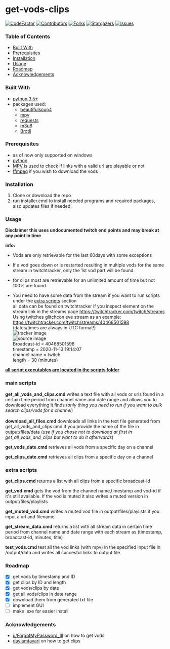 # get-vods-clips #

<!-- PROJECT SHIELDS -->
<!--
*** Using markdown "reference style" links for readability.
*** Reference links are enclosed in brackets [ ] instead of parentheses ( ).
*** See the bottom of this document for the declaration of the reference variables
*** for contributors-url, forks-url, etc. This is an optional, concise syntax you may use.
*** https://www.markdownguide.org/basic-syntax/#reference-style-links
-->
[![CodeFactor][codefactor-shield]][codefactor-url]
[![Contributors][contributors-shield]][contributors-url]
[![Forks][forks-shield]][forks-url]
[![Stargazers][stars-shield]][stars-url]
[![Issues][issues-shield]][issues-url]

<!-- TABLE OF CONTENTS -->
### Table of Contents


* [Built With](#built-with)
* [Prerequisites](#prerequisites)
* [Installation](#installation)
* [Usage](#usage)
* [Roadmap](#roadmap)
* [Acknowledgements](#acknowledgements)


### Built With

* [python 3.5+](https://www.python.org/downloads/)
* packages used:
  * [beautifulsoup4](https://pypi.org/project/beautifulsoup4/)
  * [mpv](https://pypi.org/project/mpv/)
  * [requests](https://pypi.org/project/requests/)
  * [m3u8](https://pypi.org/project/m3u8/)
  * [Brotli](https://pypi.org/project/Brotli/)


### Prerequisites

* as of now only supported on windows
* [python](https://www.python.org/downloads/)
* [MPV](https://mpv.io/) is used to check if links with a valid url are playable or not
* [ffmpeg](https://ffmpeg.org/download.html#build-windows) if you wish to download the vods

### Installation

1. Clone or download the repo
2. run installer.cmd to install needed programs and required packages, also updates files if needed.

<!-- USAGE EXAMPLES -->

### Usage

**Disclaimer this uses undocumented twitch end points and may break at any point in time** <br>

**info:** <br>

- Vods are only retrievable for the last 60days with some exceptions <br>
- If a vod goes down or is restarted resulting in multiple vods for the same stream in twitchtracker, only the 1st vod part will be found. <br>
- for clips most are retrievable for an unlimited amount of time but not 100% are found. <br>

- You need to have some data from the stream if you want to run scripts under the [extra scripts](#extra-scripts) section<br>
  all data can be found on twitchtracker if you inspect element on the stream link in the streams page https://twitchtracker.com/twitch/streams
  Using twitches glitchcon eve stream as an example: https://twitchtracker.com/twitch/streams/40468501598 <br>
  (dates/times are always in UTC format!) <br>
  ![tracker image][tracker-url] <br>
  ![source image][source-url] <br>
  Broadcast-id = 40468501598 <br>
  timestamp = 2020-11-13 19:14:07 <br>
  channel name = twitch <br>
  length = 30 (minutes) <br>

**<ins>all script executables are located in the scripts folder </ins>** <br>

### main scripts

**get_all_vods_and_clips.cmd** writes a text file with all vods or urls found in a certain time period from channel name and date range and allows you
to download everything it finds (*only thing you need to run if you want to bulk search clips/vods for a channel*)
<br>
<br>
**download_all_files.cmd** downloads all links in the text file generated from get_all_vods_and_clips.cmd if you provide the name of the file in
output/files/data (*use if you chose not to download at first in get_all_vods_and_clips but want to do it afterwards*)

**get_vods_date.cmd** retrieves all vods from a specific day on a channel

**get_clips_date.cmd** retrieves all clips from a specific day on a channel

### extra scripts

**get_clips.cmd** returns a list with all clips from a specific broadcast-id

**get_vod.cmd** gets the vod from the channel name,timestamp and vod-id if it's still available. If the vod is muted it also writes a muted version in
output/files/playlists

**get_muted_vod.cmd** writes a muted vod file in output/files/playlists if you input a url and filename

**get_stream_data.cmd** returns a list with all stream data in certain time period from channel name and date range with each stream as (timestamp,
broadcast-id, minutes, title)

**test_vods.cmd** test all the vod links (with mpv) in the specified input file in /output/data and writes all succesful links to output file


<!-- ROADMAP -->

### Roadmap

* [x] get vods by timestamp and ID
* [x] get clips by ID and length
* [x] get vods/clips by date
* [x] get all vods/clips in date range
* [x] download them from generated txt file
* [ ] implement GUI
* [ ] make .exe for easier install

<!-- ACKNOWLEDGEMENTS -->

### Acknowledgements

* [u/ForgotMyPassword_III](https://www.reddit.com/r/LivestreamFail/comments/js6sf3/geeken_monkaw_deleted_vods_still_accessible/gbxwj0x?utm_source=share&utm_medium=web2x&context=3)
  on how to get vods
* [daylamtayari](https://github.com/daylamtayari) on how to get clips

<!-- MARKDOWN LINKS & IMAGES -->
<!-- https://www.markdownguide.org/basic-syntax/#reference-style-links -->
[codefactor-shield]: https://www.codefactor.io/repository/github/loomkoom/get-vods-clips/badge
[codefactor-url]: https://www.codefactor.io/repository/github/loomkoom/get-vods-clips
[contributors-shield]: https://img.shields.io/github/contributors/loomkoom/get-vods-clips.svg?style=flat-square
[contributors-url]: https://github.com/loomkoomget-vods-clips/graphs/contributors
[forks-shield]: https://img.shields.io/github/forks/loomkoom/get-vods-clips.svg?style=flat-square
[forks-url]: https://github.com/loomkoom/get-vods-clips/network/members
[stars-shield]: https://img.shields.io/github/stars/loomkoom/get-vods-clips.svg?style=flat-square
[stars-url]: https://github.com/loomkoom/get-vods-clips/stargazers
[issues-shield]: https://img.shields.io/github/issues/loomkoom/get-vods-clips.svg?style=flat-square
[issues-url]: https://github.com/loomkoom/get-vods-clips/issues
[source-url]: https://i.imgur.com/p1ZN35k.png
[tracker-url]: https://i.imgur.com/D6E5h0Z.png
